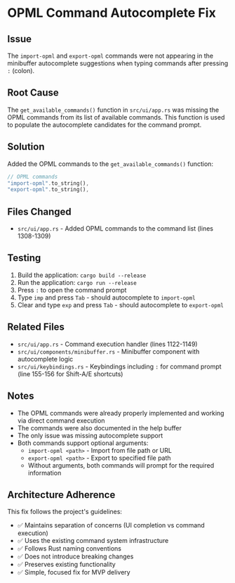 # OPML Command Autocomplete Fix

## Issue
The `import-opml` and `export-opml` commands were not appearing in the minibuffer autocomplete suggestions when typing commands after pressing `:` (colon).

## Root Cause
The `get_available_commands()` function in `src/ui/app.rs` was missing the OPML commands from its list of available commands. This function is used to populate the autocomplete candidates for the command prompt.

## Solution
Added the OPML commands to the `get_available_commands()` function:

```rust
// OPML commands
"import-opml".to_string(),
"export-opml".to_string(),
```

## Files Changed
- `src/ui/app.rs` - Added OPML commands to the command list (lines 1308-1309)

## Testing
1. Build the application: `cargo build --release`
2. Run the application: `cargo run --release`
3. Press `:` to open the command prompt
4. Type `imp` and press `Tab` - should autocomplete to `import-opml`
5. Clear and type `exp` and press `Tab` - should autocomplete to `export-opml`

## Related Files
- `src/ui/app.rs` - Command execution handler (lines 1122-1149)
- `src/ui/components/minibuffer.rs` - Minibuffer component with autocomplete logic
- `src/ui/keybindings.rs` - Keybindings including `:` for command prompt (line 155-156 for Shift-A/E shortcuts)

## Notes
- The OPML commands were already properly implemented and working via direct command execution
- The commands were also documented in the help buffer
- The only issue was missing autocomplete support
- Both commands support optional arguments:
  - `import-opml <path>` - Import from file path or URL
  - `export-opml <path>` - Export to specified file path
  - Without arguments, both commands will prompt for the required information

## Architecture Adherence
This fix follows the project's guidelines:
- ✅ Maintains separation of concerns (UI completion vs command execution)
- ✅ Uses the existing command system infrastructure
- ✅ Follows Rust naming conventions
- ✅ Does not introduce breaking changes
- ✅ Preserves existing functionality
- ✅ Simple, focused fix for MVP delivery
